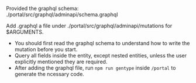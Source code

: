 Provided the graphql schema: ./portal/src/graphql/adminapi/schema.graphql

Add .graphql a file under ./portal/src/graphql/adminapi/mutations for $ARGUMENTS.

- You should first read the graphql schema to understand how to write the mutation before you start.
- Query all fields inside the entity, except nested entities, unless the user explicitly mentioned they are required.
- After adding the graphql file, run `npm run gentype` inside `/portal` to generate the ncessary code.

